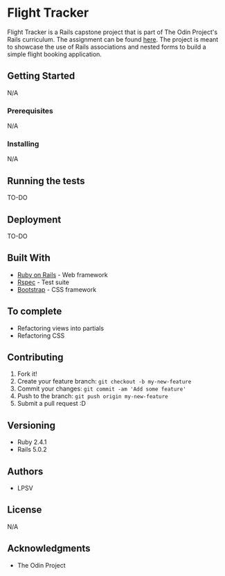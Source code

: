 # Flight Tracker
Flight Tracker is a Rails capstone project that is part of The Odin Project's Rails curriculum. The assignment can be found [here](https://www.theodinproject.com/courses/ruby-on-rails/lessons/building-advanced-forms). The project is meant to showcase the use of Rails associations and nested forms to build a simple flight booking application.

## Getting Started
N/A

### Prerequisites
N/A

### Installing
N/A

## Running the tests
TO-DO

## Deployment
TO-DO

## Built With
* [Ruby on Rails](http://rubyonrails.org/) - Web framework
* [Rspec](http://rspec.info) - Test suite
* [Bootstrap](http://getbootstrap.com/) - CSS framework

## To complete
* Refactoring views into partials
* Refactoring CSS

## Contributing
1. Fork it!
2. Create your feature branch: `git checkout -b my-new-feature`
3. Commit your changes: `git commit -am 'Add some feature'`
4. Push to the branch: `git push origin my-new-feature`
5. Submit a pull request :D

## Versioning
* Ruby 2.4.1
* Rails 5.0.2

## Authors
* LPSV

## License
N/A

## Acknowledgments
* The Odin Project
